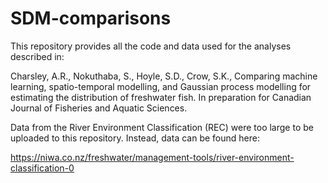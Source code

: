 # SDM-comparisons

This repository provides all the code and data used for the analyses described in:

Charsley, A.R., Nokuthaba, S., Hoyle, S.D., Crow, S.K., Comparing machine learning, spatio-temporal modelling, and Gaussian process modelling for estimating the distribution of freshwater fish. In preparation for Canadian Journal of Fisheries and Aquatic Sciences.

Data from the River Environment Classification (REC) were too large to be uploaded to this repository. Instead, data can be found here:

https://niwa.co.nz/freshwater/management-tools/river-environment-classification-0
